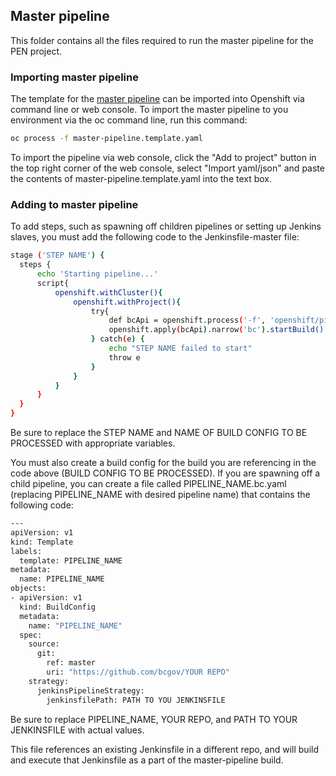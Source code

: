 ## Master pipeline

This folder contains all the files required to run the master pipeline for the PEN project.

### Importing master pipeline

The template for the [master pipeline](https://github.com/bcgov/EDUC-INFRA-COMMON/blob/master/openshift/pipelines/master-pipeline/master-pipeline.template.yaml) can be imported into Openshift via command line or web console. To import the master pipeline to you environment via the oc command line, run this command: 
``` sh
oc process -f master-pipeline.template.yaml
```

To import the pipeline via web console, click the "Add to project" button in the top right corner of the web console, select "Import yaml/json" and paste the contents of master-pipeline.template.yaml into the text box.

### Adding to master pipeline

To add steps, such as spawning off children pipelines or setting up Jenkins slaves, you must add the following code to the Jenkinsfile-master file:
``` sh
stage ('STEP NAME') {
  steps {
      echo 'Starting pipeline...'
      script{
          openshift.withCluster(){
              openshift.withProject(){
                  try{
                      def bcApi = openshift.process('-f', 'openshift/pipelines/master-pipeline/BUILD CONFIG TO BE PROCESSED')
                      openshift.apply(bcApi).narrow('bc').startBuild()
                  } catch(e) {
                      echo "STEP NAME failed to start"
                      throw e
                  }
              }
          }
      }
  }
}
```
Be sure to replace the STEP NAME and NAME OF BUILD CONFIG TO BE PROCESSED with appropriate variables.

You must also create a build config for the build you are referencing in the code above (BUILD CONFIG TO BE PROCESSED). If you are spawning off a child pipeline, you can create a file called PIPELINE_NAME.bc.yaml (replacing PIPELINE_NAME with desired pipeline name) that contains the following code:
``` sh
---
apiVersion: v1
kind: Template
labels: 
  template: PIPELINE_NAME
metadata: 
  name: PIPELINE_NAME
objects:
- apiVersion: v1
  kind: BuildConfig
  metadata: 
    name: "PIPELINE_NAME"
  spec:
    source:
      git:
        ref: master
        uri: "https://github.com/bcgov/YOUR REPO"
    strategy:
      jenkinsPipelineStrategy:
        jenkinsfilePath: PATH TO YOU JENKINSFILE
```

Be sure to replace PIPELINE_NAME, YOUR REPO, and PATH TO YOUR JENKINSFILE with actual values.

This file references an existing Jenkinsfile in a different repo, and will build and execute that Jenkinsfile as a part of the master-pipeline build.
